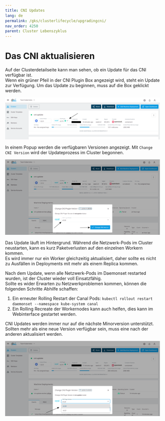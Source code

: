 ```yaml
---
title: CNI Updates
lang: de
permalink: /gks/clusterlifecycle/upgradingcni/
nav_order: 4250
parent: Cluster Lebenszyklus
---
```



# Das CNI aktualisieren

Auf der Clusterdetailseite kann man sehen, ob ein Update für das CNI verfügbar ist.  
Wenn ein grüner Pfeil in der CNI Plugin Box angezeigt wird, steht ein Update zur Verfügung. Um das Update zu beginnen, muss auf die Box geklickt werden.

![Step 1](cni_update_details.png)

In einem Popup werden die verfügbaren Versionen angezeigt. Mit `Change CNI Version` wird der Updateprozess im Cluster begonnen.

![Step 2](cni_update_popup.png)

Das Update läuft im Hintergrund. Während die Netzwerk-Pods im Cluster neustarten, kann es kurz Paketverlusten auf den einzelnen Workern kommen.  
Es wird immer nur ein Worker gleichzeitig aktualisiert, daher sollte es nicht zu Ausfällen in Deployments mit mehr als einem Replica kommen.

Nach dem Update, wenn alle Netzwerk-Pods im Daemonset restarted wurden, ist der Cluster wieder voll Einsatzfähig.  
Sollte es wider Erwarten zu Netzwerkproblemen kommen, können die folgenden Schritte Abhilfe schaffen:

1. Ein erneuter Rolling Restart der Canal Pods: `kubectl rollout restart daemonset --namespace kube-system canal`
2. Ein Rolling Recreate der Workernodes kann auch helfen, dies kann im Webinterface gestartet werden.

CNI Updates werden immer nur auf die nächste Minorversion unterstützt. Sollten mehr als eine neue Version verfügbar sein, muss eine nach der anderen aktualisiert werden.

![Dropdown](cni_update_dropdown.png)
